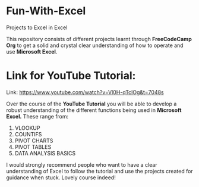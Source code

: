 # Fun-With-Excel

Projects to Excel in Excel

This repository consists of different projects learnt through **FreeCodeCamp Org** to get a solid and crystal clear understanding of how to operate and use **Microsoft Excel**.

# Link for YouTube Tutorial:

Link: https://www.youtube.com/watch?v=Vl0H-qTclOg&t=7048s

Over the course of the **YouTube Tutorial** you will be able to develop a robust understanding of the different functions being used in **Microsoft Excel.** These range from:

1. VLOOKUP
2. COUNTIFS
3. PIVOT CHARTS
4. PIVOT TABLES
5. DATA ANALYSIS BASICS

I would strongly recommend people who want to have a clear understanding of Excel to follow the tutorial and use the projects created for guidance when stuck. Lovely course indeed!

